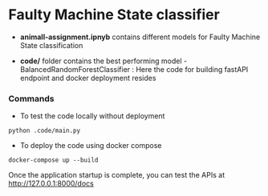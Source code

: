# Faulty Machine State classifier

- **animall-assignment.ipnyb** contains different models for Faulty Machine State classification

- **code/** folder contains the best performing model - BalancedRandomForestClassifier : Here the code for building fastAPI endpoint and docker deployment resides 

### Commands 

- To test the code locally without deployment 
 
 `python .code/main.py`
 
 - To deploy the code using docker compose 
 
 `docker-compose up --build`
 
Once the application startup is complete, you can test the APIs at http://127.0.0.1:8000/docs
